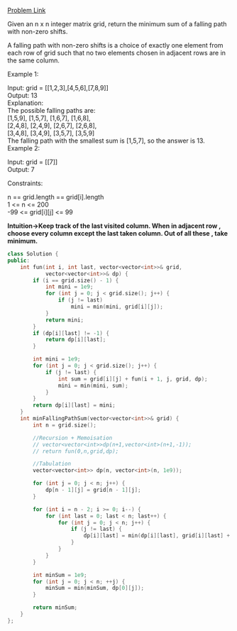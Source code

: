 [Problem Link](https://leetcode.com/problems/minimum-falling-path-sum-ii/description/?envType=daily-question&envId=2024-04-26)<br>

Given an n x n integer matrix grid, return the minimum sum of a falling path with non-zero shifts.<br>

A falling path with non-zero shifts is a choice of exactly one element from each row of grid such that no two elements chosen in adjacent rows are in the same column.<br>

 

Example 1:<br>


Input: grid = [[1,2,3],[4,5,6],[7,8,9]]<br>
Output: 13<br>
Explanation: <br>
The possible falling paths are:<br>
[1,5,9], [1,5,7], [1,6,7], [1,6,8],<br>
[2,4,8], [2,4,9], [2,6,7], [2,6,8],<br>
[3,4,8], [3,4,9], [3,5,7], [3,5,9]<br>
The falling path with the smallest sum is [1,5,7], so the answer is 13.<br>
Example 2:<br>

Input: grid = [[7]]<br>
Output: 7<br>
 

Constraints:<br>

n == grid.length == grid[i].length<br>
1 <= n <= 200<br>
-99 <= grid[i][j] <= 99<br>

__Intuition->Keep track of the last visited column. When in adjacent row , choose every column except the last taken column. Out of all these , take minimum.__

```C++
class Solution {
public:
    int fun(int i, int last, vector<vector<int>>& grid,
            vector<vector<int>>& dp) {
        if (i == grid.size() - 1) {
            int mini = 1e9;
            for (int j = 0; j < grid.size(); j++) {
                if (j != last)
                    mini = min(mini, grid[i][j]);
            }
            return mini;
        }
        if (dp[i][last] != -1) {
            return dp[i][last];
        }

        int mini = 1e9;
        for (int j = 0; j < grid.size(); j++) {
            if (j != last) {
                int sum = grid[i][j] + fun(i + 1, j, grid, dp);
                mini = min(mini, sum);
            }
        }
        return dp[i][last] = mini;
    }
    int minFallingPathSum(vector<vector<int>>& grid) {
        int n = grid.size();

        //Recursion + Memoisation
        // vector<vector<int>>dp(n+1,vector<int>(n+1,-1));
        // return fun(0,n,grid,dp);

        //Tabulation
        vector<vector<int>> dp(n, vector<int>(n, 1e9));

        for (int j = 0; j < n; j++) {
            dp[n - 1][j] = grid[n - 1][j];
        }

        for (int i = n - 2; i >= 0; i--) {
            for (int last = 0; last < n; last++) {
                for (int j = 0; j < n; j++) {
                    if (j != last) {
                        dp[i][last] = min(dp[i][last], grid[i][last] + dp[i + 1][j]);
                    }
                }
            }
        }

        int minSum = 1e9;
        for (int j = 0; j < n; ++j) {
            minSum = min(minSum, dp[0][j]);
        }

        return minSum;
    }
};
```
